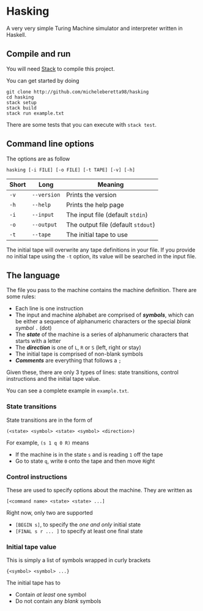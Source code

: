 # Hasking

A very very simple Turing Machine simulator and interpreter written in Haskell.

## Compile and run

You will need [Stack](https://www.haskellstack.org/) to compile this project.

You can get started by doing
```
git clone http://github.com/micheleberetta98/hasking
cd hasking
stack setup
stack build
stack run example.txt
```

There are some tests that you can execute with `stack test`.

## Command line options

The options are as follow
```
hasking [-i FILE] [-o FILE] [-t TAPE] [-v] [-h]
```

| Short | Long        | Meaning                            |
| ----- | ----------- | ---------------------------------- |
| `-v`  | `--version` | Prints the version                 |
| `-h`  | `--help`    | Prints the help page               |
| `-i`  | `--input`   | The input file (default `stdin`)   |
| `-o`  | `--output`  | The output file (default `stdout`) |
| `-t`  | `--tape`    | The initial tape to use            |

The initial tape will overwrite any tape definitions in your file.
If you provide no initial tape using the `-t` option, its value will be searched in the input file.

## The language

The file you pass to the machine contains the machine definition. There are some rules:
* Each line is one instruction
* The input and machine alphabet are comprised of ***symbols***, which can be either a sequence of alphanumeric characters or the special *blank symbol* `.` (dot)
* The ***state*** of the machine is a series of alphanumeric characters that starts with a letter
* The ***direction*** is one of `L`, `R` or `S` (left, right or stay)
* The initial tape is comprised of non-blank symbols
* ***Comments*** are everything that follows a `;`

Given these, there are only 3 types of lines: state transitions, control instructions and the initial tape value.

You can see a complete example in `example.txt`.

### State transitions

State transitions are in the form of
```
(<state> <symbol> <state> <symbol> <direction>)
```

For example, `(s 1 q 0 R)` means
* If the machine is in the state `s` and is reading `1` off the tape
* Go to state `q`, write `0` onto the tape and then move `R`ight

### Control instructions

These are used to specify options about the machine. They are written as
```
[<command name> <state> <state> ...]
```

Right now, only two are supported
* `[BEGIN s]`, to specify the *one and only* initial state
* `[FINAL s r ... ]` to specify at least one final state

### Initial tape value

This is simply a list of symbols wrapped in curly brackets
```
{<symbol> <symbol> ...}
```

The initial tape has to
* Contain *at least* one symbol
* Do not contain any *blank* symbols
